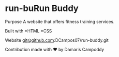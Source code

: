 # run-buRun Buddy
Purpose
A website that offers fitness training services.

Built with
*HTML *CSS

Website
git@github.com:DCampos07/run-buddy.git

Contribution
made with ❤️ by Damaris Campoddy
